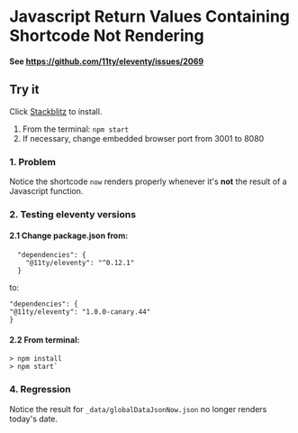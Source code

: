 # Javascript Return Values Containing Shortcode Not Rendering

#### See https://github.com/11ty/eleventy/issues/2069

## Try it

Click [Stackblitz](https://stackblitz.com/github/stevenmilstein/11ty-js-functions-and-shortcodes) to install.

1. From the terminal: `npm start`
1. If necessary, change embedded browser port from 3001 to 8080

### 1. Problem

Notice the shortcode `now` renders properly whenever it's **not** the result of a Javascript function.

### 2. Testing eleventy versions

#### 2.1 Change package.json from:

```
  "dependencies": {
    "@11ty/eleventy": "^0.12.1"
  }
```

to:

```
"dependencies": {
"@11ty/eleventy": "1.0.0-canary.44"
}
```

#### 2.2 From terminal:

```
> npm install
> npm start`
```

### 4. Regression

Notice the result for `_data/globalDataJsonNow.json` no longer renders today's date.
